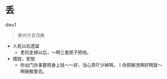 

# 丢
dieu1
> 泰州方言词典
- 人死以后遗留
  - 老的走掉以后，～啊三套房子把他。
- 摆放，安放
  - 你出门办事要把身上钱～～好，当心弄吖少掉啊。丨你把碗洗啊好啊就～啊碗橱里去。
